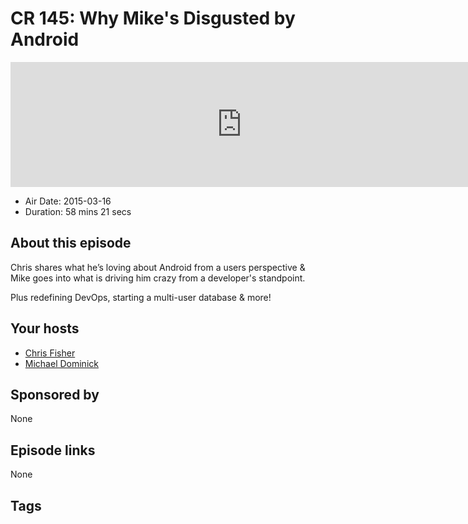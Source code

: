 # CR 145: Why Mike's Disgusted by Android

<iframe src="https://player.fireside.fm/v2/MLf2ZzhC+b1xwdsT3?theme=dark" width="740" height="200" frameborder="0" scrolling="no"></iframe>

* Air Date: 2015-03-16
* Duration: 58 mins 21 secs

## About this episode

Chris shares what he’s loving about Android from a users perspective & Mike goes into what is driving him crazy from a developer's standpoint.

Plus redefining DevOps, starting a multi-user database & more!

## Your hosts
* [Chris Fisher](https://coder.show/hosts/chrislas)
* [Michael Dominick](https://coder.show/hosts/michael)

## Sponsored by

None



## Episode links

None



## Tags


